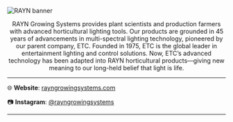 ![RAYN banner](/profile/rayn_banner.png)

<p align=center>RAYN Growing Systems provides plant scientists and production farmers with advanced horticultural lighting tools. Our products are grounded in 45 years of advancements in multi-spectral lighting technology, pioneered by our parent company, ETC. Founded in 1975, ETC is the global leader in entertainment lighting and control solutions. Now, ETC’s advanced technology has been adapted into RAYN horticultural products—giving new meaning to our long-held belief that light is life.</p>

---

:globe_with_meridians: **Website**: [rayngrowingsystems.com](https://rayngrowingsystems.com/)

:camera: **Instagram**: [@rayngrowingsystems](https://www.instagram.com/rayngrowingsystems/)

---
